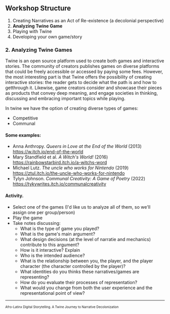 

## Workshop Structure

1. Creating Narratives as an Act of Re-existence (a decolonial perspective)
2. **Analyzing Twine Game**
3. Playing with Twine
4. Developing your own game/story

### 2. Analyzing Twine Games

Twine is an open source platform used to create both games and interactive stories. The community of creators publishes games on diverse platforms that could be freely accessible or accessed by paying some fees. However, the most interesting part is that Twine offers the possibility of creating interactive stories: the reader gets to decide what the path is and how to getthrough it. Likewise, game creators consider and showcase their pieces as products that convey deep meaning, and engage societies in thinking, discussing and embracing important topics while playing. 

In twine we have the option of creating diverse types of games:
- Competitive
- Communal

#### Some examples: 

- Anna Anthropy. *Queers in Love at the End of the World* (2013) <https://w.itch.io/end-of-the-world>
- Mary Standfield et al. *A Witch's World!* (2016) <https://rainbowstarbird.itch.io/a-witchs-word>
- Michael Lutz. *The uncle who works for Nintendo* (2019) <https://ztul.itch.io/the-uncle-who-works-for-nintendo> 
- Tylyn Johnson. *Communal Creativity: A Game of Poetry* (2022) <https://tykywrites.itch.io/communalcreativity>

#### Activity. 

* Select one of the games (I'd like us to analyze all of them, so we'll assign one per group/person)
* Play the game
* Take notes discussing: 
    * What is the type of game you played?
    * What is the game's main argument?
    * What design decisions (at the level of narratie and mechanics) contribute to this argument?
    * How is it interactive? Explain
    * Who is the intended audience?
    * What is the relationship between you, the player, and the player character (the character controlled by the player)?
    * What identities do you thinks these narratives/games are representing?
    * How do you evaluate their processes of representation?
    * What would you change from both the user experience and the representational point of view?
---
<font size="1">Afro-Latinx Digital Storytelling. A Twine Journey to Narrative Decolonization</font>
 
